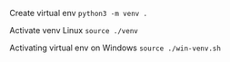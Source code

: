 Create virtual env
`python3 -m venv .`

Activate venv Linux
`source ./venv`

Activating virtual env on Windows
`source ./win-venv.sh`